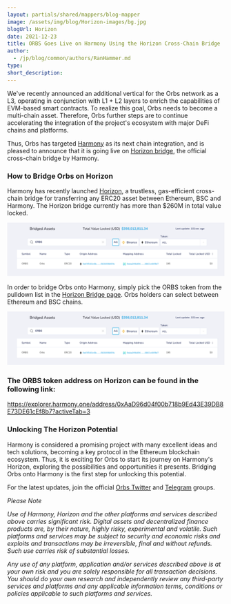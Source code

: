 ```yaml
---
layout: partials/shared/mappers/blog-mapper
image: /assets/img/blog/Horizon-images/bg.jpg
blogUrl: Horizon
date: 2021-12-23
title: ORBS Goes Live on Harmony Using the Horizon Cross-Chain Bridge 
author:
  - /jp/blog/common/authors/RanHammer.md
type:
short_description: 
---
```


We've recently announced an additional vertical for the Orbs network as a L3, operating in conjunction with L1 + L2 layers to enrich the capabilities of EVM-based smart contracts. To realize this goal, Orbs needs to become a multi-chain asset. Therefore, Orbs further steps are to continue accelerating the integration of the project's ecosystem with major DeFi chains and platforms.

Thus, Orbs has targeted [Harmony](https://www.harmony.one/) as its next chain integration, and is pleased to announce that it is going live on [Horizon bridge](https://bridge.harmony.one/busd), the official cross-chain bridge by Harmony.

### How to Bridge Orbs on Horizon

Harmony has recently launched [Horizon](https://bridge.harmony.one/busd), a trustless, gas-efficient cross-chain bridge for transferring any ERC20 asset between Ethereum, BSC and Harmony. The Horizon bridge currently has more than $260M in total value locked.

![](/assets/img/blog/Horizon-images/image1.png)

In order to bridge Orbs onto Harmony, simply pick the ORBS token from the pulldown list in the [Horizon Bridge page](https://bridge.harmony.one/erc20). Orbs holders can select between Ethereum and BSC chains.

![](/assets/img/blog/Horizon-images/image1.png)

### The ORBS token address on Horizon can be found in the following link:

<https://explorer.harmony.one/address/0xAaD96d04f00b718b9Ed43E39DB8E73DE61cEf8b7?activeTab=3>

### Unlocking The Horizon Potential

Harmony is considered a promising project with many excellent ideas and tech solutions, becoming a key protocol in the Ethereum blockchain ecosystem. Thus, it is exciting for Orbs to start its journey on Harmony's Horizon, exploring the possibilities and opportunities it presents. Bridging Orbs onto Harmony is the first step for unlocking this potential.

For the latest updates, join the official [Orbs Twitter](https://twitter.com/orbs_network) and [Telegram](https://t.me/OrbsNetwork) groups.

*Please Note*

*Use of Harmony, Horizon and the other platforms and services described above carries significant risk. Digital assets and decentralized finance products are, by their nature, highly risky, experimental and volatile. Such platforms and services may be subject to security and economic risks and exploits and transactions may be irreversible, final and without refunds. Such use carries risk of substantial losses.*

*Any use of any platform, application and/or services described above is at your own risk and you are solely responsible for all transaction decisions. You should do your own research and independently review any third-party services and platforms and any applicable information terms, conditions or policies applicable to such platforms and services.*
